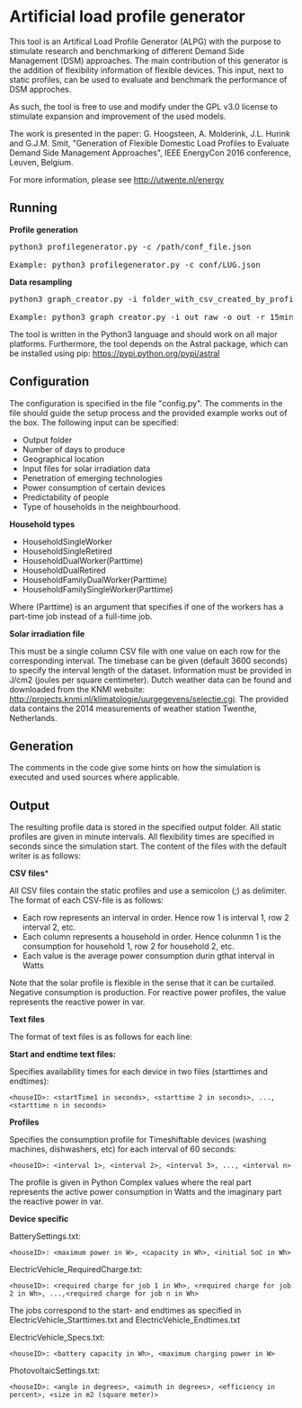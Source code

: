 Artificial load profile generator
==============

This tool is an Artifical Load Profile Generator (ALPG) with the purpose to stimulate research and benchmarking of different Demand Side Management (DSM) approaches. The main contribution of this generator is the addition of flexibility information of flexible devices. This input, next to static profiles, can be used to evaluate and benchmark the performance of DSM approches. 

As such, the tool is free to use and modify under the GPL v3.0 license to stimulate expansion and improvement of the used models. 

The work is presented in the paper: G. Hoogsteen, A. Molderink, J.L. Hurink and G.J.M. Smit, "Generation of Flexible Domestic Load Profiles to Evaluate Demand Side Management Approaches", IEEE EnergyCon 2016 conference, Leuven, Belgium.

For more information, please see http://utwente.nl/energy

Running
--------------

**Profile generation**
<pre>
python3 profilegenerator.py -c /path/conf_file.json

Example: python3 profilegenerator.py -c conf/LUG.json
</pre>

**Data resampling**

<pre>
python3 graph_creator.py -i folder_with_csv_created_by_profilegenerator -o output_folder -r time_resolution

Example: python3 graph_creator.py -i out_raw -o out -r 15min
</pre>

The tool is written in the Python3 language and should work on all major platforms. Furthermore, the tool depends on the Astral package, which can be installed using pip:
https://pypi.python.org/pypi/astral


Configuration
--------------

The configuration is specified in the file "config.py". The comments in the file should guide the setup process and the provided example works out of the box. The following input can be specified:
- Output folder
- Number of days to produce
- Geographical location
- Input files for solar irradiation data
- Penetration of emerging technologies
- Power consumption of certain devices
- Predictability of people
- Type of households in the neighbourhood.

**Household types**

- HouseholdSingleWorker
- HouseholdSingleRetired
- HouseholdDualWorker(Parttime)
- HouseholdDualRetired
- HouseholdFamilyDualWorker(Parttime)
- HouseholdFamilySingleWorker(Parttime)

Where (Parttime) is an argument that specifies if one of the workers has a part-time job instead of a full-time job.	
	
**Solar irradiation file**

This must be a single column CSV file with one value on each row for the corresponding interval. The timebase can be given (default 3600 seconds) to specify the interval length of the dataset. Information must be provided in J/cm2 (joules per square centimeter). Dutch weather data can be found and downloaded from the KNMI website: http://projects.knmi.nl/klimatologie/uurgegevens/selectie.cgi. The provided data contains the 2014 measurements of weather station Twenthe, Netherlands.

Generation
--------------

The comments in the code give some hints on how the simulation is executed and used sources where applicable. 


Output
--------------

The resulting profile data is stored in the specified output folder. All static profiles are given in minute intervals. All flexibility times are specified in seconds since the simulation start. The content of the files with the default writer is as follows:

**CSV files***

All CSV files contain the static profiles and use a semicolon (;) as delimiter. The format of each CSV-file is as follows: 
- Each row represents an interval in order. Hence row 1 is interval 1, row 2 interval 2, etc.
- Each column represents a household in order. Hence colunmn 1 is the consumption for household 1, row 2 for household 2, etc.
- Each value is the average power consumption durin gthat interval in Watts

Note that the solar profile is flexible in the sense that it can be curtailed. Negative consumption is production. For reactive power profiles, the value represents the reactive power in var.

**Text files**

The format of text files is as follows for each line:

**Start and endtime text files:**

Specifies availability times for each device in two files (starttimes and endtimes):
```
<houseID>: <startTime1 in seconds>, <starttime 2 in seconds>, ..., <starttime n in seconds>
```

**Profiles**

Specifies the consumption profile for Timeshiftable devices (washing machines, dishwashers, etc) for each interval of 60 seconds:
```
<houseID>: <interval 1>, <interval 2>, <interval 3>, ..., <interval n>
```
The profile is given in Python Complex values where the real part represents the active power consumption in Watts and the imaginary part the reactive power in var.

**Device specific**

BatterySettings.txt:
```
<houseID>: <maximum power in W>, <capacity in Wh>, <initial SoC in Wh>
```

ElectricVehicle_RequiredCharge.txt:
```
<houseID>: <required charge for job 1 in Wh>, <required charge for job 2 in Wh>, ...,<required charge for job n in Wh>
```
The jobs correspond to the start- and endtimes as specified in ElectricVehicle_Starttimes.txt and ElectricVehicle_Endtimes.txt

ElectricVehicle_Specs.txt:
```
<houseID>: <battery capacity in Wh>, <maximum charging power in W>
```

PhotovoltaicSettings.txt:
```
<houseID>: <angle in degrees>, <aimuth in degrees>, <efficiency in percent>, <size in m2 (square meter)>
```
